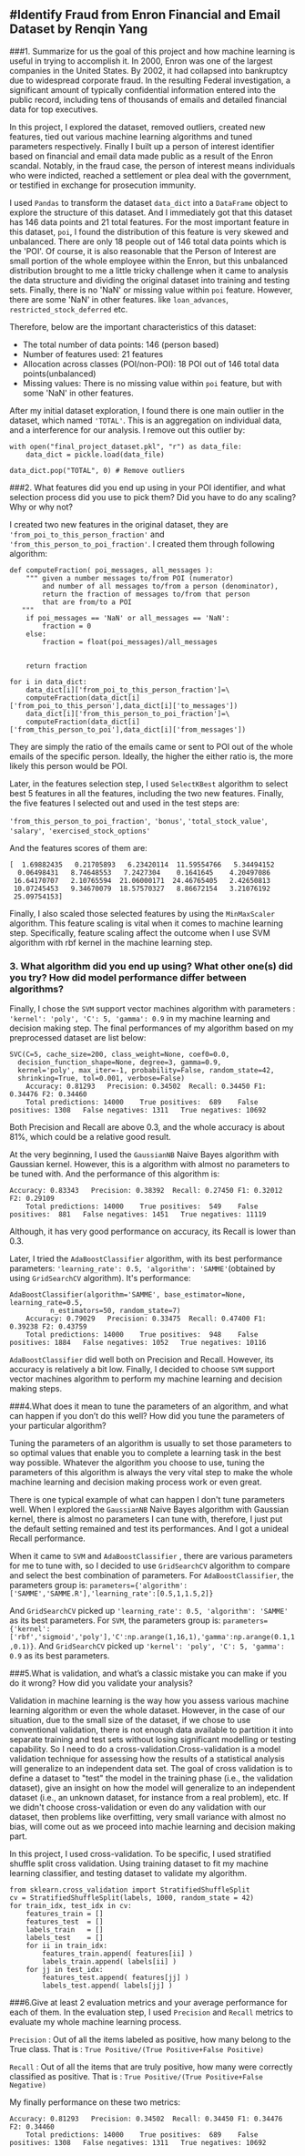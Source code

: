 #Identify Fraud from Enron Financial and Email Dataset by Renqin Yang
---
###1. Summarize for us the goal of this project and how machine learning is useful in trying to accomplish it.
In 2000, Enron was one of the largest companies in the United States. By 2002, it had collapsed into bankruptcy due to widespread corporate fraud. In the resulting Federal investigation, a significant amount of typically confidential information entered into the public record, including tens of thousands of emails and detailed financial data for top executives. 

In this project, I explored the dataset, removed outliers, created new features, tied out various machine learning algorithms and tuned parameters respectively. Finally I built up a person of interest identifier based on financial and email data made public as a result of the Enron scandal. Notably, in the fraud case, the person of interest means individuals who were indicted, reached a settlement or plea deal with the government, or testified in exchange for prosecution immunity.

I used `Pandas` to transform the dataset `data_dict` into a `DataFrame` object to explore the structure of this dataset. And I immediately got that this dataset has 146 data points and 21 total features.  For the most important feature in this dataset, `poi`, I found the distribution of this feature is very skewed and unbalanced. There are only 18 people out of 146 total data points which is the 'POI'. Of course, it is also reasonable that the Person of Interest are small portion of the whole employee within the Enron, but this unbalanced distribution brought to me a little tricky challenge when it came to analysis the data structure and dividing the original dataset into training and testing sets. Finally, there is no 'NaN' or missing value within `poi` feature. However, there are some 'NaN' in other features. like `loan_advances`, `restricted_stock_deferred` etc.

Therefore, below are the important characteristics of this dataset:

*  The total number of data points: 146 (person based)
*  Number of features used: 21 features 
*  Allocation across classes (POI/non-POI): 18 POI out of 146 total data points(unbalanced)
*  Missing values: There is no missing value within `poi` feature, but with some 'NaN' in other features.

After my initial dataset exploration, I found there is one main outlier in the dataset, which named `'TOTAL'`. This is an aggregation on individual data, and a interference for our analysis. I remove out this outlier by:

```
with open("final_project_dataset.pkl", "r") as data_file:
    data_dict = pickle.load(data_file)

data_dict.pop("TOTAL", 0) # Remove outliers
```
###2. What features did you end up using in your POI identifier, and what selection process did you use to pick them? Did you have to do any scaling? Why or why not?

I created two new features in the original dataset, they are `'from_poi_to_this_person_fraction'` and `'from_this_person_to_poi_fraction'`. I created them through following algorithm:

```
def computeFraction( poi_messages, all_messages ):
    """ given a number messages to/from POI (numerator) 
        and number of all messages to/from a person (denominator),
        return the fraction of messages to/from that person
        that are from/to a POI
   """
    if poi_messages == 'NaN' or all_messages == 'NaN':
        fraction = 0
    else:
        fraction = float(poi_messages)/all_messages


    return fraction

for i in data_dict:
    data_dict[i]['from_poi_to_this_person_fraction']=\
    computeFraction(data_dict[i]['from_poi_to_this_person'],data_dict[i]['to_messages'])
    data_dict[i]['from_this_person_to_poi_fraction']=\
    computeFraction(data_dict[i]['from_this_person_to_poi'],data_dict[i]['from_messages'])
```

They are simply the ratio of the emails came or sent to POI out of the whole emails of the specific person. Ideally, the higher the either ratio is, the more likely this person would be POI.

Later, in the features selection step, I used `SelectKBest` algorithm to select best 5 features in all the features, including the two new features. Finally, the five features I selected out and used in the test steps are:

 `'from_this_person_to_poi_fraction'`,` 'bonus'`, `'total_stock_value'`,` 'salary'`,` 'exercised_stock_options'`
 
 And the features scores of them are:
 
 ```
 [  1.69882435   0.21705893   6.23420114  11.59554766   5.34494152
   0.06498431   8.74648553   7.2427304    0.1641645    4.20497086
  16.64170707   2.10765594  21.06000171  24.46765405   2.42650813
  10.07245453   9.34670079  18.57570327   8.86672154   3.21076192
  25.09754153]
 ```
 
Finally, I also scaled those selected features by using the `MinMaxScaler` algorithm. This feature scaling is vital when it comes to machine learning step. Specifically, feature scaling affect the outcome when I use SVM algorithm with rbf kernel in the machine learning step.

### 3. What algorithm did you end up using? What other one(s) did you try? How did model performance differ between algorithms?

Finally, I chose the `SVM` support vector machines algorithm with parameters : `'kernel': 'poly', 'C': 5, 'gamma': 0.9` in my machine learning and decision making step. The final performances of my algorithm based on my preprocessed dataset are list below:

```
SVC(C=5, cache_size=200, class_weight=None, coef0=0.0,
  decision_function_shape=None, degree=3, gamma=0.9,
  kernel='poly', max_iter=-1, probability=False, random_state=42,
  shrinking=True, tol=0.001, verbose=False)
	Accuracy: 0.81293	Precision: 0.34502	Recall: 0.34450	F1: 0.34476	F2: 0.34460
	Total predictions: 14000	True positives:  689	False positives: 1308	False negatives: 1311	True negatives: 10692
```
Both Precision and Recall are above 0.3, and the whole accuracy is about 81%, which could be a relative good result.

At the very beginning, I used the `GaussianNB` Naive Bayes algorithm with Gaussian kernel. However, this is a algorithm with almost no parameters to be tuned with. And the performance of this algorithm is:

```
Accuracy: 0.83343	Precision: 0.38392	Recall: 0.27450	F1: 0.32012	F2: 0.29109
	Total predictions: 14000	True positives:  549	False positives:  881	False negatives: 1451	True negatives: 11119
```
Although, it has very good performance on accuracy, its Recall is lower than 0.3.


Later, I tried the `AdaBoostClassifier` algorithm, with its best performance parameters: `'learning_rate': 0.5, 'algorithm': 'SAMME'`(obtained by using `GridSearchCV` algorithm). It's performance:

```
AdaBoostClassifier(algorithm='SAMME', base_estimator=None, learning_rate=0.5,
          n_estimators=50, random_state=7)
	Accuracy: 0.79029	Precision: 0.33475	Recall: 0.47400	F1: 0.39238	F2: 0.43759
	Total predictions: 14000	True positives:  948	False positives: 1884	False negatives: 1052	True negatives: 10116
```

`AdaBoostClassifier` did well both on Precision and Recall. However, its accuracy is relatively a bit low. Finally, I decided to choose  `SVM` support vector machines algorithm to perform my machine learning and decision making steps.

###4.What does it mean to tune the parameters of an algorithm, and what can happen if you don’t do this well?  How did you tune the parameters of your particular algorithm?

Tuning the parameters of an algorithm is usually to set those parameters to so optimal values that enable you to complete a learning task in the best way possible. Whatever the algorithm you choose to use, tuning the parameters of this algorithm is always the very vital step to make the whole machine learning and decision making process work or even great.

There is one typical example of what can happen I don't tune parameters well. When I explored the `GaussianNB` Naive Bayes algorithm with Gaussian kernel, there is almost no parameters I can tune with, therefore, I just put the default setting remained and test its performances. And I got a unideal Recall performance. 

When it came to `SVM` and `AdaBoostClassifier` , there are various parameters for me to tune with, so I decided to use `GridSearchCV` algorithm to compare and select the best combination of parameters.
For `AdaBoostClassifier`, the parameters group is: `parameters={'algorithm':['SAMME','SAMME.R'],'learning_rate':[0.5,1,1.5,2]}`

And `GridSearchCV` picked up `'learning_rate': 0.5, 'algorithm': 'SAMME'` as its best parameters.
For `SVM`, the parameters group is: `parameters={'kernel':['rbf','sigmoid','poly'],'C':np.arange(1,16,1),'gamma':np.arange(0.1,1,0.1)}`. And `GridSearchCV` picked up `'kernel': 'poly', 'C': 5, 'gamma': 0.9` as its best parameters.

###5.What is validation, and what’s a classic mistake you can make if you do it wrong? How did you validate your analysis?

Validation in machine learning is the way how you assess various machine learning algorithm or even the whole dataset. However, in the case of our situation, due to the small size of the dataset, if we chose to use conventional validation, there is not enough data available to partition it into separate training and test sets without losing significant modelling or testing capability. So I need to do a cross-validation.Cross-validation is a model validation technique for assessing how the results of a statistical analysis will generalize to an independent data set. The goal of cross validation is to define a dataset to "test" the model in the training phase (i.e., the validation dataset), give an insight on how the model will generalize to an independent dataset (i.e., an unknown dataset, for instance from a real problem), etc. If we didn't choose cross-validation or even do any validation with our dataset, then problems like overfitting, very small variance with almost no bias, will come out as we proceed into machie learning and decision making part.

In this project, I used cross-validation. To be specific, I used stratified shuffle split cross validation.  Using training dataset to fit my machine learning classifier, and testing dataset to validate my algorithm.

```
from sklearn.cross_validation import StratifiedShuffleSplit
cv = StratifiedShuffleSplit(labels, 1000, random_state = 42)
for train_idx, test_idx in cv: 
    features_train = []
    features_test  = []
    labels_train   = []
    labels_test    = []
    for ii in train_idx:
        features_train.append( features[ii] )
        labels_train.append( labels[ii] )
    for jj in test_idx:
        features_test.append( features[jj] )
        labels_test.append( labels[jj] )
```

###6.Give at least 2 evaluation metrics and your average performance for each of them. 
In the evaluation step, I used `Precision` and `Recall` metrics to evaluate my whole machine learning process.

 `Precision` : Out of all the items labeled as positive, how many belong to the True class. That is : `True Positive/(True Positive+False Positive)`
 
 `Recall` : Out of all the items that are truly positive, how many were correctly classified as positive. That is : `True Positive/(True Positive+False Negative)`
 
My finally performance on these two metrics:

```
Accuracy: 0.81293	Precision: 0.34502	Recall: 0.34450	F1: 0.34476	F2: 0.34460
	Total predictions: 14000	True positives:  689	False positives: 1308	False negatives: 1311	True negatives: 10692
```

